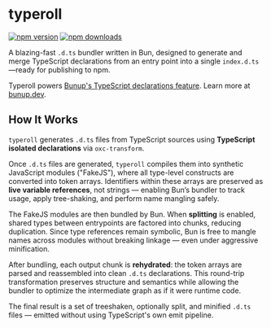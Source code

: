 # typeroll

[![npm version](https://img.shields.io/npm/v/typeroll.svg?style=flat-square)](https://www.npmjs.com/package/typeroll)
[![npm downloads](https://img.shields.io/npm/dm/typeroll.svg?style=flat-square)](https://www.npmjs.com/package/typeroll)

A blazing-fast `.d.ts` bundler written in Bun, designed to generate and merge TypeScript declarations from an entry point into a single `index.d.ts`—ready for publishing to npm.

Typeroll powers [Bunup's TypeScript declarations feature](https://bunup.dev/docs/guide/typescript-declarations). Learn more at [bunup.dev](https://bunup.dev/).

## How It Works

`typeroll` generates `.d.ts` files from TypeScript sources using **TypeScript isolated declarations** via `oxc-transform`.

Once `.d.ts` files are generated, `typeroll` compiles them into synthetic JavaScript modules ("FakeJS"), where all type-level constructs are converted into token arrays. Identifiers within these arrays are preserved as **live variable references**, not strings — enabling Bun’s bundler to track usage, apply tree-shaking, and perform name mangling safely.

The FakeJS modules are then bundled by Bun. When **splitting** is enabled, shared types between entrypoints are factored into chunks, reducing duplication. Since type references remain symbolic, Bun is free to mangle names across modules without breaking linkage — even under aggressive minification.

After bundling, each output chunk is **rehydrated**: the token arrays are parsed and reassembled into clean `.d.ts` declarations. This round-trip transformation preserves structure and semantics while allowing the bundler to optimize the intermediate graph as if it were runtime code.

The final result is a set of treeshaken, optionally split, and minified `.d.ts` files — emitted without using TypeScript's own emit pipeline.

